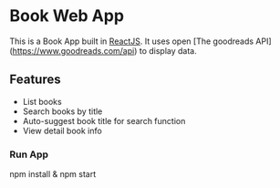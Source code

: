 # Book Web App

This is a Book App built in [ReactJS](http://facebook.github.io/react/index.html).
It uses open [The goodreads API] (https://www.goodreads.com/api) to display data.


## Features

* List books
* Search books by title
* Auto-suggest book title for search function
* View detail book info

### Run App
npm install & npm start
